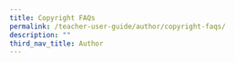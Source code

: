 ```yaml
---
title: Copyright FAQs
permalink: /teacher-user-guide/author/copyright-faqs/
description: ""
third_nav_title: Author
---
```

